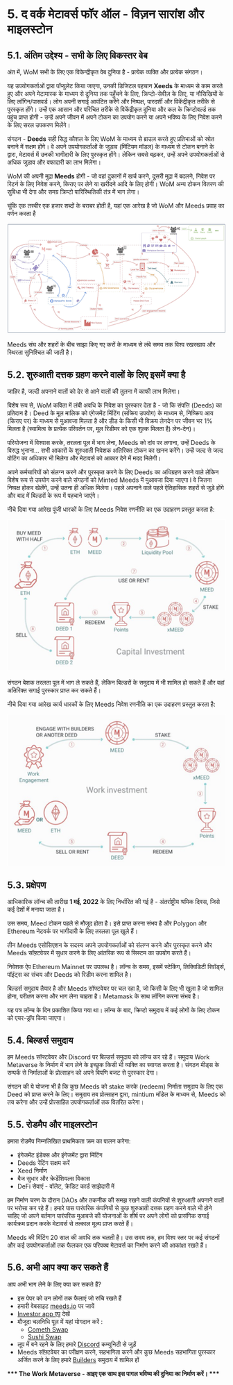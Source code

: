 # 5. द वर्क मेटावर्स फॉर ऑल - विज़न सारांश और माइलस्टोन

## 5.1. अंतिम उद्देश्य - सभी के लिए विकस्तर वेब

अंत में, WoM सभी के लिए एक विकेन्द्रीकृत वेब दुनिया है - प्रत्येक व्यक्ति और प्रत्येक संगठन।

यह उपयोगकर्ताओं द्वारा पॉप्युलेट किया जाएगा, उनकी डिजिटल पहचान **Xeeds** के माध्यम से काम करते हुए और अपने मेटामास्क के माध्यम से दुनिया तक पहुँचने के लिए, क्रिप्टो-सेवीज़ के लिए, या नौसिखियों के लिए लॉगिन/पासवर्ड। लोग अपनी सगाई आवंटित करेंगे और निष्पक्ष, पारदर्शी और विकेंद्रीकृत तरीके से पुरस्कृत होंगे। उन्हें एक आसान और परिचित तरीके से विकेंद्रीकृत दुनिया और कल के क्रिप्टोवर्ल्ड तक पहुंच प्राप्त होगी - उन्हें अपने जीवन में अपने टोकन का उपयोग करने या अपने भविष्य के लिए निवेश करने के लिए सरल उपकरण मिलेंगे।

संगठन - **Deeds** सही सिद्ध कौशल के लिए WoM के माध्यम से ब्राउज़ करते हुए प्रतिभाओं को स्रोत बनाने में सक्षम होंगे। वे अपने उपयोगकर्ताओं के जुड़ाव (मिंटियम मॉडल) के माध्यम से टोकन बनाने के द्वारा, मेटावर्स में उनकी भागीदारी के लिए पुरस्कृत होंगे। लेकिन सबसे बढ़कर, उन्हें अपने उपयोगकर्ताओं से अधिक जुड़ाव और वफादारी का लाभ मिलेगा।

WoM की अपनी मुद्रा **Meeds** होगी - जो वहां दुकानों में खर्च करने, दूसरी मुद्रा में बदलने, निवेश पर रिटर्न के लिए निवेश करने, किराए पर लेने या खरीदने आदि के लिए होगी। WoM अन्य टोकन वितरण की सुविधा भी देगा और समग्र क्रिप्टो पारिस्थितिकी तंत्र में भाग लेगा।

चूंकि एक तस्वीर एक हजार शब्दों के बराबर होती है, यहां एक आरेख है जो WoM और Meeds प्रवाह का वर्णन करता है

![WoM और Meeds प्रवाह।](en/img/wom-flows.png)

Meeds संघ और शहरों के बीच साझा किए गए करों के माध्यम से लंबे समय तक विश्व रखरखाव और स्थिरता सुनिश्चित की जाती है।

## 5.2. शुरुआती दत्तक ग्रहण करने वालों के लिए इसमें क्या है

जाहिर है, जल्दी अपनाने वालों को देर से आने वालों की तुलना में काफी लाभ मिलेगा।

विशेष रूप से, WoM कविता में लंबी अवधि के निवेश का पुरस्कार देता है - जो कि संपत्ति (Deeds) का प्रतिदान है। Deed के मूल मालिक को एंगेजमेंट मिंटिंग (सक्रिय उपयोग) के माध्यम से, निष्क्रिय आय (किराए पर) के माध्यम से मुआवजा मिलता है और डीड के किसी भी विक्रय लेनदेन पर जीवन भर 1% मिलता है (स्वामित्व के प्रत्येक परिवर्तन पर, मूल रिडीमर को एक शुल्क मिलता है) लेन-देन)।

परियोजना में विश्वास करके, तरलता पूल में भाग लेना, Meeds को दांव पर लगाना, उन्हें Deeds के विरुद्ध भुनाना... सभी आकारों के शुरुआती निवेशक अतिरिक्त टोकन का खनन करेंगे। उन्हें जल्द से जल्द वोटिंग का अधिकार भी मिलेगा और मेटावर्स को आकार देने में मदद मिलेगी।

अपने कर्मचारियों को संलग्न करने और पुरस्कृत करने के लिए Deeds का अधिग्रहण करने वाले लेकिन विशेष रूप से उपयोग करने वाले संगठनों को Minted Meeds में मुआवजा दिया जाएगा I वे जितना निष्पक्ष होकर खेलेंगे, उन्हें उतना ही अधिक मिलेगा। पहले अपनाने वाले पहले ऐतिहासिक शहरों से जुड़े होंगे और बाद में बिल्डरों के रूप में पहचाने जाएंगे।

नीचे दिया गया आरेख पूंजी धारकों के लिए Meeds निवेश रणनीति का एक उदाहरण प्रस्तुत करता है:

![पूंजी धारकों के लिए Meeds निवेश की रणनीति](en/img/invest-capital.png)

संगठन बेशक तरलता पूल में भाग ले सकते हैं, लेकिन बिल्डरों के समुदाय में भी शामिल हो सकते हैं और वहां अतिरिक्त सगाई पुरस्कार प्राप्त कर सकते हैं।

नीचे दिया गया आरेख कार्य धारकों के लिए Meeds निवेश रणनीति का एक उदाहरण प्रस्तुत करता है:

![काम धारकों के लिए Meeds निवेश रणनीति](en/img/invest-work.png)

## 5.3. प्रक्षेपण

आधिकारिक लॉन्च की तारीख **1 मई, 2022** के लिए निर्धारित की गई है - अंतर्राष्ट्रीय श्रमिक दिवस, जिसे कई देशों में मनाया जाता है।

उस समय, Meed टोकन पहले से मौजूद होता है। इसे प्राप्त करना संभव है और Polygon और Ethereum नेटवर्क पर भागीदारी के लिए तरलता पूल खुले हैं।

तीन Meeds एसोसिएशन के सदस्य अपने उपयोगकर्ताओं को संलग्न करने और पुरस्कृत करने और Meeds सॉफ़्टवेयर में सुधार करने के लिए आंतरिक रूप से सिस्टम का उपयोग करते हैं।

निवेशक ऐप Ethereum Mainnet पर उपलब्ध है। लॉन्च के समय, इसमें स्टेकिंग, लिक्विडिटी रिवॉर्ड्स, पॉइंट्स का संचय और Deeds को रिडीम करना शामिल है।

बिल्डर्स समुदाय तैयार है और Meeds सॉफ्टवेयर पर चल रहा है, जो किसी के लिए भी खुला है जो शामिल होना, परीक्षण करना और भाग लेना चाहता है। Metamask के साथ लॉगिन करना संभव है।

यह पत्र लॉन्च के दिन प्रकाशित किया गया था। लॉन्च के बाद, क्रिप्टो समुदाय में कई लोगों के लिए टोकन को एयर-ड्रॉप किया जाएगा।

## 5.4. बिल्डर्स समुदाय

हम Meeds सॉफ्टवेयर और Discord पर बिल्डर्स समुदाय को लॉन्च कर रहे हैं। समुदाय Work Metaverse के निर्माण में भाग लेने के इच्छुक किसी भी व्यक्ति का स्वागत करता है। संगठन मीड्स के सम्पर्क से निर्माताओं के प्रोत्साहन को अपने विपणि बजट से पुरस्कार देगा।

संगठन की ये योजना भी है कि कुछ Meeds को stake करके (redeem) निर्माता समुदाय के लिए एक Deed को प्राप्त करने के लिए। समुदाय तब प्रोत्साहन द्वारा, mintium मॉडेल के माध्यम से, Meeds को तय करेगा और उन्हें प्रोत्साहित उपयोगकर्ताओं तक वितरित करेगा।

## 5.5. रोडमैप और माइलस्टोन

हमारा रोडमैप निम्नलिखित प्राथमिकता क्रम का पालन करेगा:

- इंगेजमेंट इंडेक्स और इंगेजमेंट द्वारा मिंटिंग
- Deeds रेंटिंग सक्षम करें
- Xeed निर्माण
- बैज सुधार और क्रेडेंशियल्स विकास
- DeFi सेवाएं - वॉलेट, क्रेडिट कार्ड साझेदारी में

हम निर्माण चरण के दौरान DAOs और तकनीक की समझ रखने वाली कंपनियों से शुरुआती अपनाने वालों पर भरोसा कर रहे हैं। हमारे पास पारंपरिक कंपनियों से कुछ शुरुआती दत्तक ग्रहण करने वाले भी होने चाहिए जो अपने वर्तमान पारंपरिक मुआवजे की योजनाओं के शीर्ष पर अपने लोगों को प्रासंगिक सगाई कार्यक्रम प्रदान करके मेटावर्स से तत्काल मूल्य प्राप्त करते हैं।

Meeds की मिंटिंग 20 साल की अवधि तक चलती है। उस समय तक, हम विश्व स्तर पर कई संगठनों और कई उपयोगकर्ताओं तक फैलकर एक परिपक्व मेटावर्स का निर्माण करने की आकांक्षा रखते हैं।

## 5.6. अभी आप क्या कर सकते हैं

आप अभी भाग लेने के लिए क्या कर सकते हैं?

- इस पेपर को उन लोगों तक फैलाएं जो रुचि रखते हैं
- हमारी वेबसाइट [meeds.io](https://www.meeds.io/) पर जायें
- [Investor app एप](https://meeds.io/investors) देखें
- मौजूदा चलनिधि पूल में यहां योगदान करें :
  - [Cometh Swap](https://swap.cometh.io/)
  - [Sushi Swap](https://sushi.com)
- लूप में बने रहने के लिए हमारे [Discord](https://discord.com/invite/hAuADSq3) कम्युनिटी से जुड़ें
- Meeds सॉफ़्टवेयर का परीक्षण करने, सहभागिता करने और कुछ Meeds सहभागिता पुरस्कार अर्जित करने के लिए हमारे [Builders](https://meeds.io/builders) समुदाय में शामिल हों

**\*\*\* The Work Metaverse - आइए एक साथ इस पागल भविष्य की दुनिया का निर्माण करें। \*\*\***